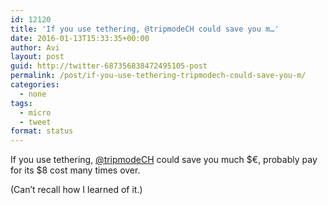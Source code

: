 ```yaml
---
id: 12120
title: 'If you use tethering, @tripmodeCH could save you m…'
date: 2016-01-13T15:33:35+00:00
author: Avi
layout: post
guid: http://twitter-687356838472495105-post
permalink: /post/if-you-use-tethering-tripmodech-could-save-you-m/
categories:
  - none
tags:
  - micro
  - tweet
format: status
---
```

If you use tethering, [@tripmodeCH](http://twitter.com/tripmodeCH) could save you much $€, probably pay for its $8 cost many times over.

(Can’t recall how I learned of it.)